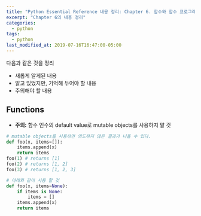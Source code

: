 ```yaml
---
title: "Python Essential Reference 내용 정리: Chapter 6. 함수와 함수 프로그래밍"
excerpt: "Chapter 6의 내용 정리"
categories:
  - python
tags:
  - python
last_modified_at: 2019-07-16T16:47:00-05:00
---
```


다음과 같은 것을 정리
* 새롭게 알게된 내용
* 알고 있었지만, 기억해 두어야 할 내용
* 주의해야 할 내용


## Functions

* **주의:** 함수 인수의 default value로 mutable objects를 사용하지 말 것

```python
# mutable objects를 사용하면 의도하지 않은 결과가 나올 수 있다.
def foo(x, items=[]):
    items.append(x)
    return items
foo(1) # returns [1]
foo(2) # returns [1, 2]
foo(3) # returns [1, 2, 3]

# 아래와 같이 사용 할 것
def foo(x, items=None):
    if items is None:
        items = []
    items.append(x)
    return items
```

